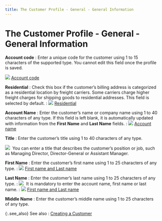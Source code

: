 ```yaml
---
title: The Customer Profile - General - General Information
---
```


# The Customer Profile - General - General Information


**Account code**
: Enter a unique code for the customer using 1 to  15 characters of the supported type. You cannot edit this field once the  profile is saved.


![]({{site.mc_baseurl}}/img/lens.gif) [Account  code]({{site.mc_baseurl}}/customer-details/customer-billing-information/account_code_billing.html)


**Residential**
: Check this box if the customer’s billing address  is categorized as a residential location by freight carriers. Some carriers  charge higher freight charges for shipping goods to residential addresses.  This field is selected by default.
: ![]({{site.mc_baseurl}}/img/lens.gif) [Residential]({{site.mc_baseurl}}/customer-details/customer-billing-information/residential.html)


**Account Name**
: Enter the customer’s name or company name using  1 to 40 characters of any type. If this field is left blank, it is automatically  updated with information from the **First 
 Name** and **Last Name** fields.
: ![]({{site.mc_baseurl}}/img/lens.gif) [Account  name]({{site.mc_baseurl}}/customer-details/customer-billing-information/account_name_billing.html)


**Title**
: Enter the customer’s title using 1 to 40 characters  of any type.


![]({{site.mc_baseurl}}/img/example.gif)  You  can enter a title that describes the customer’s position or job, such  as Managing Director, Director-General or Assistant Manager.


**First Name**
: Enter the customer’s first name using 1 to 25 characters  of any type.
: ![]({{site.mc_baseurl}}/img/lens.gif) [First  name and Last name]({{site.mc_baseurl}}/customer-details/customer-billing-information/first_name_and_last_name_billing.html)


**Last Name**
: Enter the customer’s last name using 1 to 25 characters  of any type.
: ![]({{site.mc_baseurl}}/img/note.gif)  It  is mandatory to enter the account name, first name or last name.
: ![]({{site.mc_baseurl}}/img/lens.gif) [First  name and Last name]({{site.mc_baseurl}}/customer-details/customer-billing-information/first_name_and_last_name_billing.html)


**Middle Name**
: Enter the customer’s middle name using 1 to 25 characters  of any type.


{:.see_also}
See also
: [Creating a Customer]({{site.mc_baseurl}}/creating-a-customer/creating_a_customer.html)
